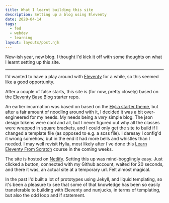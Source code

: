 ```yaml
---
title: What I learnt building this site
description: Setting up a blog using Eleventy
date: 2020-04-14
tags:
  - fed
  - webdev
  - learning
layout: layouts/post.njk
---
```

New-ish year, new blog. I thought I'd kick it off with some thoughts on what I learnt setting up this site.

- - -

I'd wanted to have a play around with [Eleventy](https://www.11ty.dev/) for a while, so this seemed like a good opportunity.

After a couple of false starts, this site is (for now, pretty closely) based on the [Eleventy Base Blog](https://github.com/11ty/eleventy-base-blog) starter repo. 

An earlier incarnation was based on based on the [Hylia starter theme](https://hylia.website/), but after a fair amount of noodling around with it, I decided it was a bit over-engineered for my needs. My needs being a *very* simple blog. The json design tokens were cool and all, but I never figured out why all the classes were wrapped in square brackets, and I could only get the site to build if I changed a template file (as opposed to e.g. a scss file). I daresay I config'd it wrong somehow, but in the end it had more bells and whistles than I needed. I may well revisit Hylia, most likely after I've done this [Learn Eleventy From Scratch](https://piccalil.li/course/learn-eleventy-from-scratch/) course in the coming weeks.

The site is hosted on [Netlify](https://www.netlify.com/). Setting this up was mind-bogglingly easy. Just clicked a button, connected with my Github account, waited for 20 seconds, and there it was, an actual site at a temporary url. Felt almost magical.

In the past I'd built a lot of prototypes using Jekyll, and liquid templating, so it's been a pleasure to see that some of that knowledge has been so easily transferable to building with Eleventy and nunjucks, in terms of templating, but also the odd loop and if statement.


